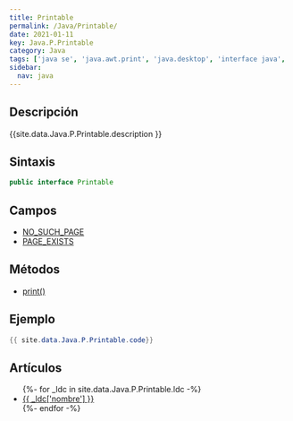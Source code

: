 ```yaml
---
title: Printable
permalink: /Java/Printable/
date: 2021-01-11
key: Java.P.Printable
category: Java
tags: ['java se', 'java.awt.print', 'java.desktop', 'interface java', 'Java 1.0']
sidebar: 
  nav: java
---
```


## Descripción
{{site.data.Java.P.Printable.description }}

## Sintaxis
~~~java
public interface Printable
~~~

## Campos
* [NO_SUCH_PAGE](/Java/Printable/NO_SUCH_PAGE)
* [PAGE_EXISTS](/Java/Printable/PAGE_EXISTS)

## Métodos
* [print()](/Java/Printable/print)

## Ejemplo
~~~java
{{ site.data.Java.P.Printable.code}}
~~~

## Artículos
<ul>
{%- for _ldc in site.data.Java.P.Printable.ldc -%}
   <li>
       <a href="{{_ldc['url'] }}">{{ _ldc['nombre'] }}</a>
   </li>
{%- endfor -%}
</ul>
